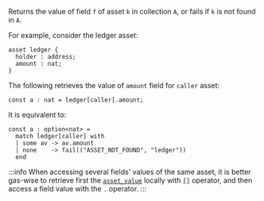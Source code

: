 Returns the value of field `f` of asset `k` in collection `A`, or fails if `k` is not found in `A`.

For example, consider the ledger asset:

```archetype
asset ledger {
  holder : address;
  amount : nat;
}
```

The following retrieves the value of `amount` field for `caller` asset:

```archetype
const a : nat = ledger[caller].amount;
```

It is equivalent to:

```archetype
const a : option<nat> =
  match ledger[caller] with
  | some av -> av.amount
  | none    -> fail(("ASSET_NOT_FOUND", "ledger"))
  end
```

:::info
When accessing several fields' values of the same asset, it is better gas-wise to retrieve first the [`asset_value`](/docs/reference/types#asset_value<A>) locally with [`[]`](/docs/reference/expressions/asset#ak--asset_keya) operator, and then access a field value with the `.` operator.
:::